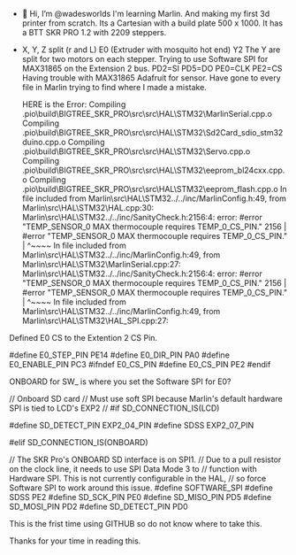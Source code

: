 - 👋 Hi, I’m @wadesworlds
   I'm learning Marlin. And making my first 3d printer from scratch. Its a Cartesian with a build plate 500 x 1000. It has a BTT SKR PRO 1.2 with 2209 steppers. 
-   X, Y,  Z split (r and L)  E0 (Extruder with mosquito hot end) Y2  The Y are split for two motors on each stepper. 
    Trying to use Software SPI for MAX31865 on the Extension 2 bus.
    PD2=SI
    PD5=DO
    PE0=CLK
    PE2=CS
    Having trouble with MAX31865 Adafruit for sensor. Have gone to every file in Marlin trying to find where I made a mistake.
    
    HERE is the Error:
    Compiling .pio\build\BIGTREE_SKR_PRO\src\src\HAL\STM32\MarlinSerial.cpp.o
Compiling .pio\build\BIGTREE_SKR_PRO\src\src\HAL\STM32\Sd2Card_sdio_stm32duino.cpp.o
Compiling .pio\build\BIGTREE_SKR_PRO\src\src\HAL\STM32\Servo.cpp.o
Compiling .pio\build\BIGTREE_SKR_PRO\src\src\HAL\STM32\eeprom_bl24cxx.cpp.o
Compiling .pio\build\BIGTREE_SKR_PRO\src\src\HAL\STM32\eeprom_flash.cpp.o
In file included from Marlin\src\HAL\STM32\../../inc/MarlinConfig.h:49,
                 from Marlin\src\HAL\STM32\HAL.cpp:30:
Marlin\src\HAL\STM32\../../inc/SanityCheck.h:2156:4: error: #error "TEMP_SENSOR_0 MAX thermocouple requires TEMP_0_CS_PIN."
 2156 |   #error "TEMP_SENSOR_0 MAX thermocouple requires TEMP_0_CS_PIN."
      |    ^~~~~
In file included from Marlin\src\HAL\STM32\../../inc/MarlinConfig.h:49,
                 from Marlin\src\HAL\STM32\MarlinSerial.cpp:27:
Marlin\src\HAL\STM32\../../inc/SanityCheck.h:2156:4: error: #error "TEMP_SENSOR_0 MAX thermocouple requires TEMP_0_CS_PIN."
 2156 |   #error "TEMP_SENSOR_0 MAX thermocouple requires TEMP_0_CS_PIN."
      |    ^~~~~
In file included from Marlin\src\HAL\STM32\../../inc/MarlinConfig.h:49,
                 from Marlin\src\HAL\STM32\HAL_SPI.cpp:27:

Defined E0 CS to the Extention 2 CS Pin. 


#define E0_STEP_PIN                         PE14
#define E0_DIR_PIN                          PA0
#define E0_ENABLE_PIN                       PC3
#ifndef E0_CS_PIN
  #define E0_CS_PIN                         PE2
#endif

ONBOARD for SW_  is where you set the Software SPI for E0?

// Onboard SD card
// Must use soft SPI because Marlin's default hardware SPI is tied to LCD's EXP2
//
#if SD_CONNECTION_IS(LCD)

  #define SD_DETECT_PIN              EXP2_04_PIN
  #define SDSS                       EXP2_07_PIN

#elif SD_CONNECTION_IS(ONBOARD)

  // The SKR Pro's ONBOARD SD interface is on SPI1.
  // Due to a pull resistor on the clock line, it needs to use SPI Data Mode 3 to
  // function with Hardware SPI. This is not currently configurable in the HAL,
  // so force Software SPI to work around this issue.
  #define SOFTWARE_SPI
  #define SDSS                              PE2
  #define SD_SCK_PIN                        PE0
  #define SD_MISO_PIN                       PD5
  #define SD_MOSI_PIN                       PD2
  #define SD_DETECT_PIN                     PD0






This is the frist time using GITHUB so do not know where to take this.

Thanks for your time in reading this.
